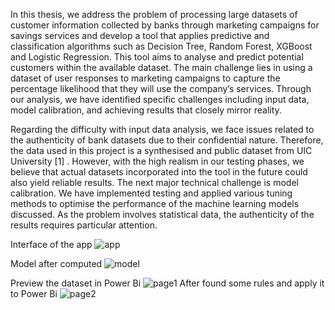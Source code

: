 In this thesis, we address the problem of processing large datasets of customer information collected by banks through marketing campaigns for savings services and develop a tool that applies predictive and classification algorithms such as Decision Tree, Random Forest, XGBoost and Logistic Regression. This tool aims to analyse and predict potential customers within the available dataset. The main challenge lies in using a dataset of user responses to marketing campaigns to capture the percentage likelihood that they will use the company’s services. Through our analysis, we have identified specific challenges including input data, model calibration, and achieving results that closely mirror reality.

Regarding the difficulty with input data analysis, we face issues related to the authenticity of bank datasets due to their confidential nature. Therefore, the data used in this project is a synthesised and public dataset from UIC University [1] . However, with the high realism in our testing phases, we believe that actual datasets incorporated into the tool in the future could also yield reliable results. The next major technical challenge is model calibration. We have implemented testing and applied various tuning methods to optimise the performance of the machine learning models discussed. As the problem involves statistical data, the authenticity of the results requires particular attention.

Interface of the app
![app](https://github.com/user-attachments/assets/8f9d9a3c-4253-4714-b8f3-ccc5261d3ed3)

Model after computed
![model](https://github.com/user-attachments/assets/af763e4d-8119-418d-b60d-b048248916a3)

Preview the dataset in Power Bi
![page1](https://github.com/user-attachments/assets/bda29d92-113e-4683-ba0d-c16deb7077de)
After found some rules and apply it to Power Bi
![page2](https://github.com/user-attachments/assets/0a59727f-94d6-4e72-93f2-b0f8a1a670ec)

